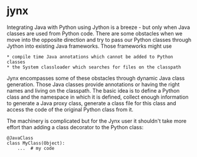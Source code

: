 # jynx

Integrating Java with Python using Jython is a breeze - but only when Java classes are used from Python 
code. There are some obstacles when we move into the opposite direction and try to pass our Python classes
through Jython into existing Java frameworks. Those frameworks might use

	* compile time Java annotations which cannot be added to Python classes
	* the System classloader which searches for files on the classpath

Jynx encompasses some of these obstacles through dynamic Java class generation. Those Java classes provide annotations 
or having the right names and living on the classpath. The basic idea is to define a Python class and the namespace
in which it is defined, collect enough information to generate a Java proxy class, generate a class file for
this class and access the code of the original Python class from it. 

The machinery is complicated but for the Jynx user it shouldn't take more effort than adding a class decorator to
the Python class:

	@JavaClass
	class MyClass(Object):
		...  # my code

